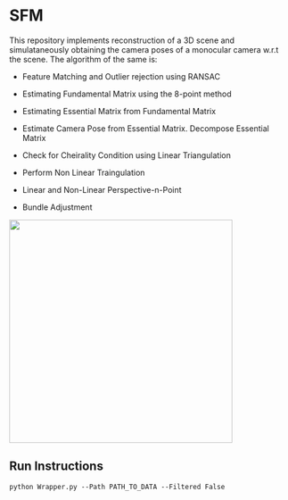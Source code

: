 # SFM
This repository implements reconstruction of a 3D scene and simulataneously obtaining the camera poses of a monocular camera w.r.t the scene. 
The algorithm of the same is:

* Feature Matching and Outlier rejection using RANSAC

*  Estimating Fundamental Matrix using the 8-point method
* Estimating Essential Matrix from Fundamental Matrix 
* Estimate Camera Pose from Essential Matrix. Decompose Essential Matrix 
* Check for Cheirality Condition using Linear Triangulation
* Perform Non Linear Traingulation 
* Linear and Non-Linear Perspective-n-Point
 * Bundle Adjustment

<img src ="Data/Results/BundleAdjustment56.png" width=400/>

## Run Instructions

```
python Wrapper.py --Path PATH_TO_DATA --Filtered False
```
